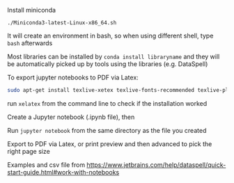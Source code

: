 Install miniconda

`./Miniconda3-latest-Linux-x86_64.sh`

It will create an environment in bash, so when using different shell, type `bash` afterwards

Most libraries can be installed by `conda install libraryname` and they will be automatically picked up
by tools using the libraries (e.g. DataSpell)

To export jupyter notebooks to PDF via Latex:

```bash
sudo apt-get install texlive-xetex texlive-fonts-recommended texlive-plain-generic
```

run `xelatex` from the command line to check if the installation worked


Create a Jupyter notebook (.ipynb file), then

Run `jupyter notebook` from the same directory as the file you created

Export to PDF via Latex, or print preview and then advanced to pick the right page size


Examples and csv file from  https://www.jetbrains.com/help/dataspell/quick-start-guide.html#work-with-notebooks